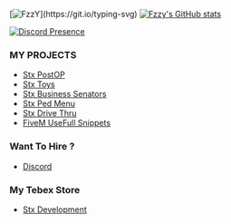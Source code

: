 [![FzzY](https://readme-typing-svg.herokuapp.com?font=Fira+Code&weight=900&pause=1000&color=F70000&random=false&width=435&lines=Hey%2C+I+am+FzzY;Welcome+to+my+github+!)](https://git.io/typing-svg)
[![Fzzy's GitHub stats](https://github-readme-stats.vercel.app/api?username=muhammadabdullahshurjeel)](https://github.com/anuraghazra/github-readme-stats)

[![Discord Presence](https://lanyard.cnrad.dev/api/:1289579712737443933)](https://discord.com/users/:1289579712737443933)

### MY PROJECTS
* [Stx PostOP](https://github.com/FzzyYT69/stx-postop)
* [Stx Toys](https://github.com/FzzyYT69/QB-TOYS-By-FzzY-2284)
* [Stx Business Senators](https://github.com/FzzyYT69/stx-business_senator)
* [Stx Ped Menu](https://github.com/FzzyYT69/stx-pedmenu)
* [Stx Drive Thru](https://github.com/FzzyYT69/stx-drivethru)
* [FiveM UseFull Snippets](https://github.com/FzzyYT69/QBCore-Esx--UseFull_Snippets)

### Want To Hire ?
* [Discord](https://discord.gg/68Uj9ZhubX)


### My Tebex Store
* [Stx Development](stxlabs.tebex.io)
